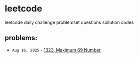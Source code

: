 # leetcode
leetcode daily challenge problemset questions sollution codes

## problems:
- `Aug 16, 2025` - [1323. Maximum 69 Number](https://leetcode.com/problems/maximum-69-number)
